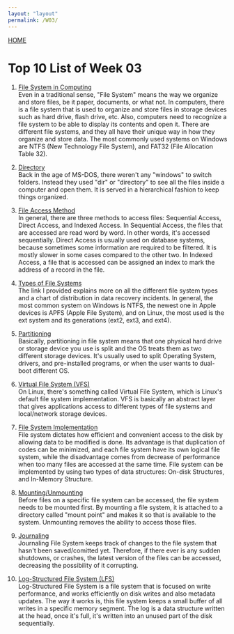 ```yaml
---
layout: "layout"
permalink: /W03/
---
```


[HOME](../)

# Top 10 List of Week 03

1. [File System in Computing](https://www.howtogeek.com/196051/htg-explains-what-is-a-file-system-and-why-are-there-so-many-of-them/)<br>
Even in a traditional sense, "File System" means the way we organize and store files, be it paper, documents, or what not. In computers, there is a file system that is used to organize and store files in storage devices such as hard drive, flash drive, etc. Also, computers need to recognize a file system to be able to display its contents and open it. There are different file systems, and they all have their unique way in how they organize and store data. The most commonly used systems on Windows are NTFS (New Technology File System), and FAT32 (File Allocation Table 32).

2. [Directory](https://www.youtube.com/watch?v=jYPYPDiGNcA)<br>
Back in the age of MS-DOS, there weren't any "windows" to switch folders. Instead they used "dir" or "directory" to see all the files inside a computer and open them. It is served in a hierarchical fashion to keep things organized.

3. [File Access Method](https://www.javatpoint.com/os-file-access-methods)<br>
In general, there are three methods to access files: Sequential Access, Direct Access, and Indexed Access.
In Sequential Access, the files that are accessed are read word by word. In other words, it's accessed sequentially.
Direct Access is usually used on database systems, because sometimes some information are required to be filtered. It is mostly slower in some cases compared to the other two.
In Indexed Access, a file that is accessed can be assigned an index to mark the address of a record in the file.

4. [Types of File Systems](https://www.reclaime.com/library/filesystem-types.aspx)<br>
The link I provided explains more on all the different file system types and a chart of distribution in data recovery incidents. In general, the most common system on Windows is NTFS, the newest one in Apple devices is APFS (Apple File System), and on Linux, the most used is the ext system and its generations (ext2, ext3, and ext4).

5. [Partitioning](https://www.youtube.com/watch?v=AeUM4kR67XQ)<br>
Basically, partitioning in file system means that one physical hard drive or storage device you use is split and the OS treats them as two different storage devices. It's usually used to split Operating System, drivers, and pre-installed programs, or when the user wants to dual-boot different OS.

6. [Virtual File System (VFS)](https://opensource.com/article/19/3/virtual-filesystems-linux)<br>
On Linux, there's something called Virtual File System, which is Linux's default file system implementation. VFS is basically an abstract layer that gives applications access to different types of file systems and local/network storage devices.

7. [File System Implementation](https://www.geeksforgeeks.org/file-system-implementation-in-operating-system/)<br>
File system dictates how efficient and convenient access to the disk by allowing data to be modified is done. Its advantage is that duplication of codes can be minimized, and each file system have its own logical file system, while the disadvantage comes from decrease of performance when too many files are accessed at the same time. File system can be implemented by using two types of data structures: On-disk Structures, and In-Memory Structure.

8. [Mounting/Unmounting](https://medium.com/@riteeksrivastava/mounting-in-file-system-c965c907a40b)<br>
Before files on a specific file system can be accessed, the file system needs to be mounted first. By mounting a file system, it is attached to a directory called "mount point" and makes it so that is available to the system. Unmounting removes the ability to access those files.

9. [Journaling](https://www.youtube.com/watch?v=jey0BEqCEkM)<br>
Journaling File System keeps track of changes to the file system that hasn't been saved/comitted yet. Therefore, if there ever is any sudden shutdowns, or crashes, the latest version of the files can be accessed, decreasing the possibility of it corrupting.

10. [Log-Structured File System (LFS)](https://www.geeksforgeeks.org/log-structured-file-system-lfs/)<br>
Log-Structured File System is a file system that is focused on write performance, and works efficiently on disk writes and also metadata updates. The way it works is, this file system keeps a small buffer of all writes in a specific memory segment. The log is a data structure written at the head, once it's full, it's written into an unused part of the disk sequentially.